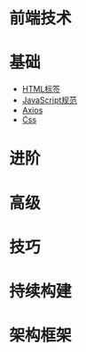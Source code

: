 # 前端技术
# 基础
- [HTML标签](./html_label.md)
- [JavaScript规范](./javascript_standard.md)
- [Axios](./axios.md)
- [Css](./css/index.md)

# 进阶
# 高级
# 技巧
# 持续构建
# 架构框架